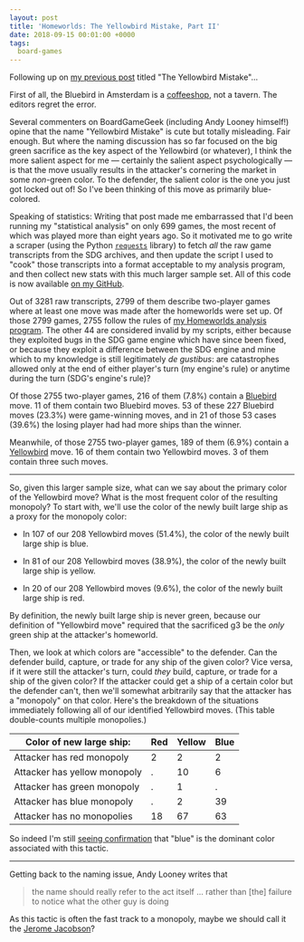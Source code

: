 ```yaml
---
layout: post
title: 'Homeworlds: The Yellowbird Mistake, Part II'
date: 2018-09-15 00:01:00 +0000
tags:
  board-games
---
```


Following up on [my previous post](/blog/2018/09/10/the-yellowbird-mistake) titled "The Yellowbird Mistake"...

First of all, the Bluebird in Amsterdam is a [coffeeshop](https://en.wikipedia.org/wiki/Coffeeshop_(Netherlands)),
not a tavern. The editors regret the error.

Several commenters on BoardGameGeek (including Andy Looney himself!) opine that the name "Yellowbird Mistake"
is cute but totally misleading. Fair enough. But where the naming discussion has so far focused on the
big green sacrifice as the key aspect of the Yellowbird (or whatever), I think the more salient aspect for
me — certainly the salient aspect psychologically — is that the move usually results in the attacker's
cornering the market in some *non*-green color. To the defender, the salient color is the one you just
got locked out of! So I've been thinking of this move as primarily blue-colored.

Speaking of statistics: Writing that post made me embarrassed that I'd been running my "statistical analysis"
on only 699 games, the most recent of which was played more than eight years ago. So it motivated me to
go write a scraper (using the Python
[`requests`](http://docs.python-requests.org/en/master/user/quickstart/#make-a-request) library)
to fetch *all* the raw game transcripts from the SDG archives, and then update the script I used to
"cook" those transcripts into a format acceptable to my analysis program, and then collect new stats
with this much larger sample set.
All of this code is now available [on my GitHub](https://github.com/Quuxplusone/Homeworlds/).

Out of 3281 raw transcripts, 2799 of them describe two-player games where at least one move
was made after the homeworlds were set up. Of those 2799 games, 2755 follow the rules of
[my Homeworlds analysis program](https://github.com/Quuxplusone/Homeworlds/).
The other 44 are considered invalid by my scripts, either because they exploited bugs in the SDG game engine which
have since been fixed, or because they exploit a difference between the SDG engine and mine which to my
knowledge is still legitimately _de gustibus_: are catastrophes allowed only at the end of either player's
turn (my engine's rule) or anytime during the turn (SDG's engine's rule)?

Of those 2755 two-player games, 216 of them (7.8%) contain a [Bluebird](/blog/2018/09/10/the-yellowbird-mistake/#today-i-wrote-a-quick-and-dirty) move.
11 of them contain two Bluebird moves. 53 of these 227 Bluebird moves (23.3%) were game-winning moves, and in
21 of those 53 cases (39.6%) the losing player had had more ships than the winner.

Meanwhile, of those 2755 two-player games, 189 of them (6.9%) contain a [Yellowbird](/blog/2018/09/10/the-yellowbird-mistake/#i-wrote-a-second-quick-and-dirty) move.
16 of them contain two Yellowbird moves. 3 of them contain three such moves.

----

So, given this larger sample size, what can we say about the primary color of the Yellowbird move?
What is the most frequent color of the resulting monopoly? To start with, we'll use the color
of the newly built large ship as a proxy for the monopoly color:

- In 107 of our 208 Yellowbird moves (51.4%), the color of the newly built large ship is blue.

- In 81 of our 208 Yellowbird moves (38.9%), the color of the newly built large ship is yellow.

- In 20 of our 208 Yellowbird moves (9.6%), the color of the newly built large ship is red.

By definition, the newly built large ship is never green, because our definition of "Yellowbird move"
required that the sacrificed g3 be the *only* green ship at the attacker's homeworld.

Then, we look at which colors are "accessible" to the defender. Can the defender build, capture,
or trade for any ship of the given color? Vice versa, if it were still the attacker's turn, could
*they* build, capture, or trade for a ship of the given color? If the attacker could get a ship of
a certain color but the defender can't, then we'll somewhat arbitrarily say that the attacker
has a "monopoly" on that color. Here's the breakdown of the situations immediately following all
of our identified Yellowbird moves. (This table double-counts multiple monopolies.)

|  Color of new large ship:     | Red | Yellow | Blue |
| ----------------------------- | --- | ------ | ---- |
|  Attacker has red monopoly    |  2  |    2   |   2  |
|  Attacker has yellow monopoly |  .  |   10   |   6  |
|  Attacker has green monopoly  |  .  |    1   |   .  |
|  Attacker has blue monopoly   |  .  |    2   |  39  |
|  Attacker has no monopolies   | 18  |   67   |  63  |

So indeed I'm still [seeing confirmation](https://en.wikipedia.org/wiki/Confirmation_bias)
that "blue" is the dominant color associated with this tactic.

----

Getting back to the naming issue, Andy Looney writes that

> the name should really refer to the act itself ... rather than [the]
> failure to notice what the other guy is doing

As this tactic is often the fast track to a monopoly, maybe we should call it the
[Jerome Jacobson](https://www.thedailybeast.com/how-an-ex-cop-rigged-mcdonalds-monopoly-game-and-stole-millions)?
